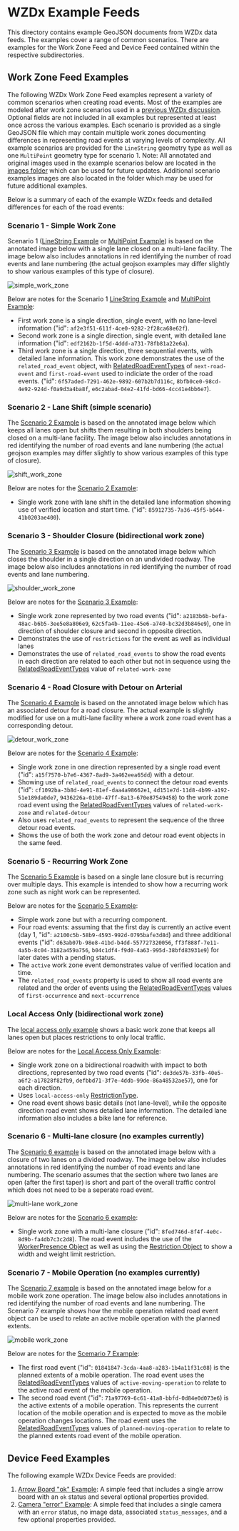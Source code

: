 # WZDx Example Feeds
This directory contains example GeoJSON documents from WZDx data feeds. The examples cover a range of common scenarios. There are examples for the Work Zone Feed and Device Feed contained within the respective subdirectories.

## Work Zone Feed Examples
The following WZDx Work Zone Feed examples represent a variety of common scenarios when creating road events. Most of the examples are modeled after work zone scenarios used in a [previous WZDx discussion](https://github.com/usdot-jpo-ode/jpo-wzdx/discussions/131). Optional fields are not included in all examples but represented at least once across the various examples. Each scenario is provided as a single GeoJSON file which may contain multiple work zones documenting differences in representing road events at varying levels of complexity. All example scenarios are provided for the `LineString` geometry type as well as one `MultiPoint` geometry type for scenario 1.
Note:  All annotated and original images used in the example scenarios below are located in the [images folder](/images/) which can be used for future updates. Additional scenario examples images are also located in the folder which may be used for future additional examples.

Below is a summary of each of the example WZDx feeds and detailed differences for each of the road events:

### Scenario 1  - Simple Work Zone
Scenario 1 ([LineString Example](/examples/WZDxFeed/scenario1_simple_linestring_example.geojson) or [MultiPoint Example](/examples/WZDxFeed/scenario1_simple_multipoint_example.geojson)) is based on the annotated image below with a single lane closed on a multi-lane facility. The image below also includes annotations in red identifying the number of road events and lane numbering (the actual geojson examples may differ slightly to show various examples of this type of closure).

![simple_work_zone](/images/channel_device_method_simple_annotated.png)

Below are notes for the Scenario 1 [LineString Example](/examples/WZDxFeed/scenario1_simple_linestring_example.geojson) and [MultiPoint Example](/examples/WZDxFeed/scenario1_simple_multipoint_example.geojson):
- First work zone is a single direction, single event, with no lane-level information ("id": `af2e3f51-611f-4ce0-9282-2f28ca68e62f`).
- Second work zone is a single direction, single event, with detailed lane information ("id": `edf2162b-1f5d-4ddd-a731-78fb81a22e6a`).
- Third work zone is a single direction, three sequential events, with detailed lane information. This work zone demonstrates the use of the `related_road_event` object, with [RelatedRoadEventTypes](/spec-content/enumerated-types/RelatedRoadEventType.md) of `next-road-event` and `first-road-event` used to indiciate the order of the road events. ("id": `6f57aded-7291-462e-9892-607b2b7d116c`, `8bfb0ce0-98cd-4e92-924d-f0a9d3a4ba8f`, `e6c2abad-04e2-41fd-bd66-4cc41e4bb6e7`).

### Scenario 2 - Lane Shift (simple scenario)
The [Scenario 2 Example](/examples/WZDxFeed/scenario2_laneshift_linestring_example.geojson) is based on the annotated image below which keeps all lanes open but shifts them resulting in both shoulders being closed on a multi-lane facility. The image below also includes annotations in red identifying the number of road events and lane numbering (the actual geojson examples may differ slightly to show various examples of this type of closure).

![shift_work_zone](/images/lane_shift_example_annotated.png)

Below are notes for the [Scenario 2 Example](/examples/WZDxFeed/scenario2_laneshift_linestring_example.geojson):
- Single work zone with lane shift in the detailed lane information showing use of verified location and start time. ("id": `85912735-7a36-45f5-b644-41b0203ae400`).

### Scenario 3 - Shoulder Closure (bidirectional work zone)
The [Scenario 3 Example](/examples/WZDxFeed/scenario3_shoulder_bidirectional_linestring_example.geojson) is based on the annotated image below which closes the shoulder in a single direction on an undivided roadway. The image below also includes annotations in red identifying the number of road events and lane numbering.

![shoulder_work_zone](/images/shoulder_closure_example_annotated.png)

Below are notes for the [Scenario 3 Example](/examples/WZDxFeed/scenario3_shoulder_bidirectional_linestring_example.geojson):
- Single work zone represented by two road events ("id": `a2183b6b-befa-48ac-b6b5-3ee5e8a806e9`, `62c5fa4b-11ee-45e6-a740-bc32d3b846e9`), one in direction of shoulder closure and second in opposite direction.
- Demonstrates the use of `restrictions` for the event as well as individual lanes
- Demonstrates the use of `related_road_events` to show the road events in each direction are related to each other but not in sequence using the [RelatedRoadEventTypes](/spec-content/enumerated-types/RelatedRoadEventType.md) value of `related-work-zone`

### Scenario 4 - Road Closure with Detour on Arterial
The [Scenario 4 Example](/examples/WZDxFeed/scenario4_detour_linestring_example.geojson) is based on the annotated image below which has an associated detour for a road closure.  The actual example is slightly modified for use on a multi-lane facility where a work zone road event has a corresponding detour.

![detour_work_zone](/images/work_zone_detour.png)

Below are notes for the [Scenario 4 Example](/examples/WZDxFeed/scenario4_detour_linestring_example.geojson):
- Single work zone in one direction represented by a single road event ("id": `a15f7570-b7e6-4367-8ad9-3a462eea65dd`) with a detour.
- Showing use of `related_road_events` to connect the detour road events ("id": `cf1092ba-3b8d-4e91-81ef-daa4a98662e1`, `4d151e7d-11d8-4b99-a192-51e189da0de7`, `9436226a-01b0-47ff-8a13-670e87549458`) to the work zone road event using the [RelatedRoadEventTypes](/spec-content/enumerated-types/RelatedRoadEventType.md) values of `related-work-zone` and `related-detour`
- Also uses `related_road_events` to represent the sequence of the three detour road events.
- Shows the use of both the work zone and detour road event objects in the same feed.

### Scenario 5 - Recurring Work Zone
The [Scenario 5 Example](/examples/WZDxFeed/scenario5_recurring_linestring_example.geojson) is based on a single lane closure but is recurring over multiple days. This example is intended to show how a recurring work zone such as night work can be represented.

Below are notes for the [Scenario 5 Example](/examples/WZDxFeed/scenario5_recurring_linestring_example.geojson):
- Simple work zone but with a recurring component.
- Four road events: assuming that the first day is currently an active event (day 1, "id": `a2100c5b-58b9-4593-992d-0795bafe3d8d`) and three additional events ("id": `d63ab07b-98e8-41bd-b4dd-557727320056`, `ff3f888f-7e11-4a5b-8c04-3182a459a756`, `b04c1df4-f9d0-4a63-995d-38bfd83931e9`) for later dates with a pending status.
- The `active` work zone event demonstrates value of verified location and time.
- The `related_road_events` property is used to show all road events are related and the order of events using the [RelatedRoadEventTypes](/spec-content/enumerated-types/RelatedRoadEventType.md) values of `first-occurrence` and `next-occurrence`

### Local Access Only (bidirectional work zone)
The [local access only example](/examples/WorkZoneFeed/local_access_only_bidirectional_linestring_example.geojson) shows a basic work zone that keeps all lanes open but places restrictions to only local traffic.

Below are notes for the [Local Access Only Example](/examples/WorkZoneFeed/local_access_only_bidirectional_linestring_example.geojson):
- Single work zone on a bidirectional roadwith with impact to both directions, represented by two road events ("id": `de3de57b-33fb-40e5-a6f2-a17828f82fb9`, `defbbd71-3f7e-4ddb-99de-86a48532ae57`), one for each direction.
- Uses `local-access-only` [RestrictionType](/spec-content/enumerated-types/RestrictionType.md).
- One road event shows basic details (not lane-level), while the opposite direction road event shows detailed lane information. The detailed lane information also includes a bike lane for reference.

### Scenario 6 - Multi-lane closure (no examples currently)
The [Scenario 6 example](/examples/WorkZoneFeed/scenario6_multi_lane_closure_linestring_example.geojson) is based on the annotated image below with a closure of two lanes on a divided roadway.   The image below also includes annotations in red identifying the number of road events and lane numbering. The scenario assumes that the section where two lanes are open (after the first taper) is short and part of the overall traffic control which does not need to be a seperate road event. 

![multi-lane work_zone](/images/multi_lane_closure_divided_example_annotated.png)

Below are notes for the [Scenario 6 example](/examples/WorkZoneFeed/scenario6_multi_lane_closure_linestring_example.geojson):
- Single work zone with a multi-lane closure ("id": `8fed746d-8f4f-4e0c-8d9b-fa4db7c3c2d8`). The road event includes the use of the [WorkerPresence Object](/spec-content/objects/WorkerPresence.md) as well as using the [Restriction Object](/spec-content/objects/Restriction.md) to show a width and weight limit restriction.

### Scenario 7 - Mobile Operation (no examples currently)
The [Scenario 7 example](/examples/WorkZoneFeed/scenario7_mobileoperation_linestring_example.geojson) is based on the annotated image below for a mobile work zone operation.   The image below also includes annotations in red identifying the number of road events and lane numbering. The Scenario 7 example shows how the mobile operation related road event object can be used to relate an active mobile operation with the planned extents.

![mobile work_zone](/images/mobile_work_zone_example_annotated.png)

Below are notes for the [Scemario 7 Example](/examples/WorkZoneFeed/scenario7_mobileoperation_linestring_example.geojson):
- The first road event ("id": `01841847-3cda-4aa8-a283-1b4a11f31c08`) is the planned extents of a mobile operation.  The road event uses the [RelatedRoadEventTypes](/spec-content/enumerated-types/RelatedRoadEventType.md) values of `active-moving-operation` to relate to the active road event of the mobile operation.
- The second road event ("id": `71a97769-6c61-41a8-bbfd-0d84e0d073e6`) is the active extents of a mobile operation.  This represents the current location of the mobile operation and is expected to move as the mobile operation changes locations.  The road event uses the [RelatedRoadEventTypes](/spec-content/enumerated-types/RelatedRoadEventType.md) values of `planned-moving-operation` to relate to the planned extents road event of the mobile operation.

## Device Feed Examples
The following example WZDx Device Feeds are provided:

1. [Arrow Board "ok" Example](/examples/DeviceFeed/arrow_board_ok_example.geojson): A simple feed that includes a single arrow board with an `ok` status and several optional properties provided.
2. [Camera "error" Example](/examples/DeviceFeed/camera_error_example.geojson): A simple feed that includes a single camera with an `error` status, no image data, associated `status_messages`, and a few optional properties provided.
